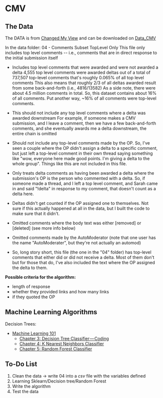 # CMV

## The Data
The DATA is from [Changed My View](https://www.reddit.com/r/changemyview/) and can be downloaded on [Data_CMV](https://www.dropbox.com/sh/e7u90jw3zwqdkit/AADqa3YjfP8a6cTxt-NyqHc9a?dl=0)

In the data folder:
04 - Comments Subset TopLevel Only
This file only includes top level comments -- i.e., comments that are in direct response to the initial submission itself
* Includes top level comments that were awarded and were not awarded a delta
4,555 top level comments were awarded deltas out of a total of 737,507 top-level comments
that's roughly 0.065% of all top level comments
This also means that roughly 2/3 of all deltas awarded result from some back-and-forth (i.e., 4816/13582)
As a side note, there were about 4.5 million comments in total. So, this dataset contains about 16% of all comments. Put another way, ~16% of all comments were top-level comments.

* This should not include any top level comments where a delta was awarded downstream
For example, if someone makes a CMV submission, and I leave a comment, then we have a few back-and-forth comments, and she eventually awards me a delta downstream, the entire chain is omitted

* Should not include any top-level comments made by the OP. So, I've seen a couple where the OP didn't assign a delta to a specific comment, but just left a top-level comment in their own thread saying something like "wow, everyone here made good points. I'm giving a delta to the whole group". Things like this are not included in this file.

* Only treats delta comments as having been awarded a delta where the submission's OP is the person who commented with a delta. So, if someone made a thread, and I left a top level comment, and Sarah came in and said "!delta" in response to my comment, that doesn't count as a delta here.

* Deltas didn't get counted if the OP assigned one to themselves. Not sure if this actually happened at all in the data, but I built the code to make sure that it didn't.

* Omitted comments where the body text was either [removed] or [deleted] (see more info below)

* Omitted comments made by the AutoModerator (note that one user has the name "AutoModerater", but they're not actually an automod)

* So, long story short, this file (the one in the "04" folder) has top-level comments that either did or did not receive a delta. Most of them don't but for those that do, I've also included the text where the OP assigned the delta to them.

**Possible criteria for the algorithm:**
* length of response
* whether they provided links and how many links
* if they quoted the OP

## Machine Learning Algorithms
Decision Trees:
* [Machine Learning 101](https://medium.com/machine-learning-101)
  * [Chapter 3: Decision Tree Classifier — Coding](https://medium.com/machine-learning-101/chapter-3-decision-tree-classifier-coding-ae7df4284e99)
  * [Chapter 4: K Nearest Neighbors Classifier](https://medium.com/machine-learning-101/k-nearest-neighbors-classifier-1c1ff404d265)
  * [Chapter 5: Random Forest Classifier](https://medium.com/machine-learning-101/chapter-5-random-forest-classifier-56dc7425c3e1)


## To-Do List

1. Clean the data -> write 04 into a *csv* file with the variables defined
2. Learning Sklearn/Decision tree/Random Forest
3. Write the algorithm
4. Test the data

